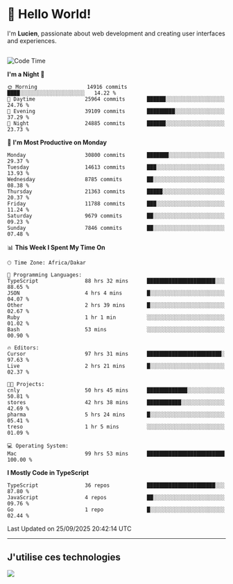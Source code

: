 # 👋 Hello World!

I'm **Lucien**, passionate about web development and creating user interfaces and experiences.

##

<!--START_SECTION:waka-->
![Code Time](http://img.shields.io/badge/Code%20Time-3%2C897%20hrs%2030%20mins-blue)

**I'm a Night 🦉** 

```text
🌞 Morning                14916 commits       ████░░░░░░░░░░░░░░░░░░░░░   14.22 % 
🌆 Daytime                25964 commits       ██████░░░░░░░░░░░░░░░░░░░   24.76 % 
🌃 Evening                39109 commits       █████████░░░░░░░░░░░░░░░░   37.29 % 
🌙 Night                  24885 commits       ██████░░░░░░░░░░░░░░░░░░░   23.73 % 
```
📅 **I'm Most Productive on Monday** 

```text
Monday                   30800 commits       ███████░░░░░░░░░░░░░░░░░░   29.37 % 
Tuesday                  14613 commits       ███░░░░░░░░░░░░░░░░░░░░░░   13.93 % 
Wednesday                8785 commits        ██░░░░░░░░░░░░░░░░░░░░░░░   08.38 % 
Thursday                 21363 commits       █████░░░░░░░░░░░░░░░░░░░░   20.37 % 
Friday                   11788 commits       ███░░░░░░░░░░░░░░░░░░░░░░   11.24 % 
Saturday                 9679 commits        ██░░░░░░░░░░░░░░░░░░░░░░░   09.23 % 
Sunday                   7846 commits        ██░░░░░░░░░░░░░░░░░░░░░░░   07.48 % 
```


📊 **This Week I Spent My Time On** 

```text
🕑︎ Time Zone: Africa/Dakar

💬 Programming Languages: 
TypeScript               88 hrs 32 mins      ██████████████████████░░░   88.65 % 
JSON                     4 hrs 4 mins        █░░░░░░░░░░░░░░░░░░░░░░░░   04.07 % 
Other                    2 hrs 39 mins       █░░░░░░░░░░░░░░░░░░░░░░░░   02.67 % 
Ruby                     1 hr 1 min          ░░░░░░░░░░░░░░░░░░░░░░░░░   01.02 % 
Bash                     53 mins             ░░░░░░░░░░░░░░░░░░░░░░░░░   00.90 % 

🔥 Editors: 
Cursor                   97 hrs 31 mins      ████████████████████████░   97.63 % 
Live                     2 hrs 21 mins       █░░░░░░░░░░░░░░░░░░░░░░░░   02.37 % 

🐱‍💻 Projects: 
cnly                     50 hrs 45 mins      █████████████░░░░░░░░░░░░   50.81 % 
stores                   42 hrs 38 mins      ███████████░░░░░░░░░░░░░░   42.69 % 
pharma                   5 hrs 24 mins       █░░░░░░░░░░░░░░░░░░░░░░░░   05.41 % 
treso                    1 hr 5 mins         ░░░░░░░░░░░░░░░░░░░░░░░░░   01.09 % 

💻 Operating System: 
Mac                      99 hrs 53 mins      █████████████████████████   100.00 % 
```

**I Mostly Code in TypeScript** 

```text
TypeScript               36 repos            ██████████████████████░░░   87.80 % 
JavaScript               4 repos             ██░░░░░░░░░░░░░░░░░░░░░░░   09.76 % 
Go                       1 repo              █░░░░░░░░░░░░░░░░░░░░░░░░   02.44 % 
```




 Last Updated on 25/09/2025 20:42:14 UTC
<!--END_SECTION:waka-->
---

## J'utilise ces technologies

<p align="left">
  <a href="https://skillicons.dev">
    <img src="https://skillicons.dev/icons?i=ts,js,go,ruby,css,scss,tailwind,react,vite,nextjs,docker,figma,ableton" />
  </a>
</p>

